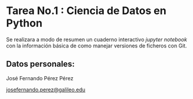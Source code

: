 
# Tarea No.1 : Ciencia de Datos en Python
Se realizara a modo de resumen un cuaderno interactivo *jupyter notebook* con la información básica de como manejar versiones de ficheros con Git.
## Datos personales:
José Fernando Pérez Pérez

josefernando.perez@galileo.edu

